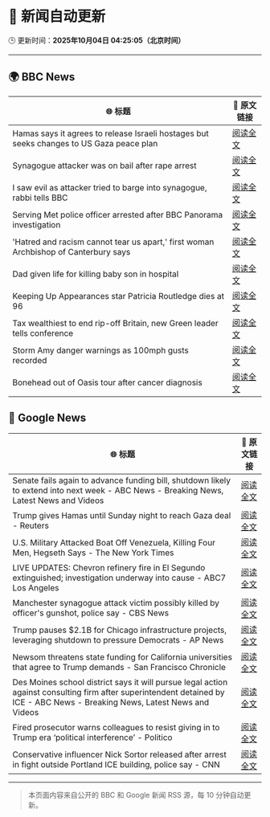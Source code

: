 # 🧠 新闻自动更新

🕒 更新时间：**2025年10月04日 04:25:05（北京时间）**

---

## 🌍 BBC News

| 🌐 标题 | 🔗 原文链接 |
|--------|-------------|
| Hamas says it agrees to release Israeli hostages but seeks changes to US Gaza peace plan | [阅读全文](https://www.bbc.com/news/articles/cdxq7zp7002o?at_medium=RSS&at_campaign=rss) |
| Synagogue attacker was on bail after rape arrest | [阅读全文](https://www.bbc.com/news/articles/c0q7y72kppgo?at_medium=RSS&at_campaign=rss) |
| I saw evil as attacker tried to barge into synagogue, rabbi tells BBC | [阅读全文](https://www.bbc.com/news/articles/cwy9lkeqyzyo?at_medium=RSS&at_campaign=rss) |
| Serving Met police officer arrested after BBC Panorama investigation | [阅读全文](https://www.bbc.com/news/articles/c86422y9vxno?at_medium=RSS&at_campaign=rss) |
| 'Hatred and racism cannot tear us apart,' first woman Archbishop of Canterbury says | [阅读全文](https://www.bbc.com/news/articles/c2lxyxqzxkdo?at_medium=RSS&at_campaign=rss) |
| Dad given life for killing baby son in hospital | [阅读全文](https://www.bbc.com/news/articles/c62q1q1vd9yo?at_medium=RSS&at_campaign=rss) |
| Keeping Up Appearances star Patricia Routledge dies at 96 | [阅读全文](https://www.bbc.com/news/articles/czdjegvjz3do?at_medium=RSS&at_campaign=rss) |
| Tax wealthiest to end rip-off Britain, new Green leader tells conference | [阅读全文](https://www.bbc.com/news/articles/c708y9nq174o?at_medium=RSS&at_campaign=rss) |
| Storm Amy danger warnings as 100mph gusts recorded | [阅读全文](https://www.bbc.com/news/articles/c98d2ep62z7o?at_medium=RSS&at_campaign=rss) |
| Bonehead out of Oasis tour after cancer diagnosis | [阅读全文](https://www.bbc.com/news/articles/cpvl3p7k0m1o?at_medium=RSS&at_campaign=rss) |

## 📰 Google News

| 🌐 标题 | 🔗 原文链接 |
|--------|-------------|
| Senate fails again to advance funding bill, shutdown likely to extend into next week - ABC News - Breaking News, Latest News and Videos | [阅读全文](https://news.google.com/rss/articles/CBMirAFBVV95cUxQcDVxUDhYaC13RUM3eS1QOVZxNWl3OXdZOHdPMHMzUFM3QU11ZkxiLUJGak13ekIwSnV0WEZBVWRuajlpbjVhelNYNVdnamJOYUlCQ3V3QXFvMWpyUlMwT2ZhenluYkNFQzNRMUZUTHd1TFc1V0lkOTA1NFZYOEtaSGxhcWVQRWlzY0dRd0RnclU4eXJfWnlPbEpXQ19jNmVzVjQ0WVZUelBqcXdI0gGyAUFVX3lxTE5ISGczVlg2T2E5aFhBY20xWTA1a05aVEl5QUlHNUxvdjJFWXJ3blBXeHRtV2JGbEM2clVqSkdTd0lERjdiX0pBQ0RYU2pDODEwWTRKNjFtdHFWUDNzbVhVdmdaX3lQb21yTnQ5eHVDRXJTRGFIWW9US2VjbngtZVFDcmNuLThNUlBqc1ViWWRtczdUU2lqZ2pFSHJMamc5MURNNmZZS0c5ZTNBTC0yWHozQXc?oc=5) |
| Trump gives Hamas until Sunday night to reach Gaza deal - Reuters | [阅读全文](https://news.google.com/rss/articles/CBMipAFBVV95cUxPYmlWbE80Rkt1dWk0YUZZM19UT1BjM3I2aTFmcDJkNlFKMnk5WDQzZTBkdXJFVFFZRWZSUWN2VWx0Z2Fid1dwTGFBLWFqVmY0OG9kMzRpY1hqc1BSam96alFNYld3SS1ZMDMxOFpXaV9PNnAzWEdXQ0pqYmlJLUNOcnM2U1RJS3FtX1c0eFBsSWdGbngwd2hIUGxKNzV1aG5YVTgweA?oc=5) |
| U.S. Military Attacked Boat Off Venezuela, Killing Four Men, Hegseth Says - The New York Times | [阅读全文](https://news.google.com/rss/articles/CBMiiwFBVV95cUxNSVBvREcyTmVZT05RS0VlM2hmTlVCSVV3RzF2WGtDU200QmxrVC1wNXZmdklKS2tZc2tkRzRoTG5jOE1wd3k3QjR4bldhRXdtQS1HSUFOb0pJZ1BDVlZ6cXdnbW1nRmFJNkxFQWk4MEw0dmVkT0pPdnlzUmdTZnRPckw5S095TmN3Nzdj?oc=5) |
| LIVE UPDATES: Chevron refinery fire in El Segundo extinguished; investigation underway into cause - ABC7 Los Angeles | [阅读全文](https://news.google.com/rss/articles/CBMisgFBVV95cUxOendzVEZObm84MWJ5dDlJSVUxN1dIWVVpQUlsN2s3N2hrVndWd2tZckFFang1dE82Q3lYc3ZxS0hFR1c2aDdBVDlIcGRkYkVScmZJTWh2bXJnZUkzYll1OTFGT194czV5NzQ0b0syNkpWLXplaGdXaDRUUGRXX2pfTzladjA1X1Awam9QTUJmTWN1NUVUM0E1QVZrY1EzekJ0cHJRQjNFSEdnU2RXc1c1Zk9R?oc=5) |
| Manchester synagogue attack victim possibly killed by officer's gunshot, police say - CBS News | [阅读全文](https://news.google.com/rss/articles/CBMinwFBVV95cUxQN2dWTUlJZi1NakxJcV81MTFHbFVfcG12NW1pdjZvcnZSV05xb0ctU0tVdG5Ka0xpOTY0eEhuRkgySjFneDRoVWdmVTNxd2FZTGhVTndvX19UN0JLbUdFZWlpbHBNYkFYNVo0eXA4ZkZydkdWUHNwMjdQY21HZFVCUkZYdlRFaFFBc0Yxd09ET0VuUmNXZU1CM0JyUzNPbE3SAaQBQVVfeXFMTUo5Zkc4U3dVd0Z5R0tfaDUtb01vNXFqdE1DenhIcDRlVTRPeWVQVUZXdHJVZER2aEtIVVlHNzRGRkVyMjg5bUl0YmdLTk9hWGdVYzEwMndZR2pLMnFqRWk2amRWRXNaQ254RG1KdW01RmttWG15NVpWS3plRlM0SEpMVzMxTFZhcVlEb1JRMHZoSVZrMkhVYjlpQkY5YmtCeWk1U0c?oc=5) |
| Trump pauses $2.1B for Chicago infrastructure projects, leveraging shutdown to pressure Democrats - AP News | [阅读全文](https://news.google.com/rss/articles/CBMirwFBVV95cUxQSTJYb1pTVzdMN01MUFpOU2FKelZYSXRvRXJyc3IwOXg1ek5pWlloejdYREhWSmg4NklGT1d0WlY5eUJ6UHVubTNaUEtnV05qWTlVQ2xZYklabldJT2xwaG43TjhjNkVVcFQ5QTFhOTdsWjdneGZUSHZnNFhfR19kVWlTZm9qMDR4Wk81YldCTkFZWHdJcVIzcmZVWFZhLUxlRWJyTGdDSmluNnl4YnJj?oc=5) |
| Newsom threatens state funding for California universities that agree to Trump demands - San Francisco Chronicle | [阅读全文](https://news.google.com/rss/articles/CBMikgFBVV95cUxPTFgxaVJzdGx4LUZEWUNzMDNJRkc3UFUwODJiSGxZU0NESi1ZUENkQ2ZLaWUzTUN2bjJ6SWRCWEhhR0pqcVAyY0FCQzVYYm1Kc2x5TldIRC1JazVsWmJHTDZ5b0N5OEhUQjNoQVBZbmlxam1WSEVFV3d4eXRPMmRlV2ZpSWs2R29oU1pQLTBMSll3Zw?oc=5) |
| Des Moines school district says it will pursue legal action against consulting firm after superintendent detained by ICE - ABC News - Breaking News, Latest News and Videos | [阅读全文](https://news.google.com/rss/articles/CBMipAFBVV95cUxQTnpaOEFNdHBIck1BNlF6TVdjTG5JTEdjLVNGb203U240RGZ1M1lqRTZzNEViTmRGSWJseXZBc1diN1JDYjNoOGxjVnZOTHdNTF96VGktbkRCR1pJZ1RfelI5OEhkR3VuelRDa0FFZzRZRnZaYWUtRVpqenRyck9TS1RVRWZOYW16UXVUVjJKSFRYVEdPeEU0aElwWkxsZ3VGNVE3MtIBqgFBVV95cUxPZm5XSG1pZS1yYlFtdjZZR1Zab2VMLTlrODZrWmlqczhHOVBPTHA5RDV3QXBTaE1sQlBNNUtack85dm9WOWxxRjM1MkxiRG1DWHphdEpod2xjVFhtTWtTRG9IS1lfbmtpQ0NfMExzZ0RSeVc1M1B6S1JzUlR0aEprMkdJbWJiQmYtdC1zR3p6cDM0QUxFMXAxb0dZWmR6dTJGRGJfYWhWUTEtdw?oc=5) |
| Fired prosecutor warns colleagues to resist giving in to Trump era ‘political interference’ - Politico | [阅读全文](https://news.google.com/rss/articles/CBMioAFBVV95cUxQc25iME9GWkZsRGRZVnlGcTM5eE9NeUEtc2lpZllEVXREaW81X1EtWGgxOVpGNFI5WGc5cWxuTGJWM3prVkZmZXp2M2Y2YW5hZnpsV0RUS3Ywckxaci1IZ3p6X1JoLVREZGZGQjBuREFfYktEMngtUm1GbVk0T2U5YXNzZ2p4VmRHQm5pOTZuS3U1R0xjdVlGUFR4SkU3eDA5?oc=5) |
| Conservative influencer Nick Sortor released after arrest in fight outside Portland ICE building, police say - CNN | [阅读全文](https://news.google.com/rss/articles/CBMif0FVX3lxTE9hWjEwa282bDZZOC11QzlxMmR3d05xQmFEMWNUZVk1bE56ZUJPTWVEX0F2eHdCN0l1VnFpd3ViNlVoNGgwT1lIZy1rVl9lNmRVV3ZNcW1JaVFzZkMtWW04RXR3V2VBa2FEaWFBSWZEbWRfLWJqc1l4LXF3c28zNW8?oc=5) |

---
> 本页面内容来自公开的 BBC 和 Google 新闻 RSS 源，每 10 分钟自动更新。